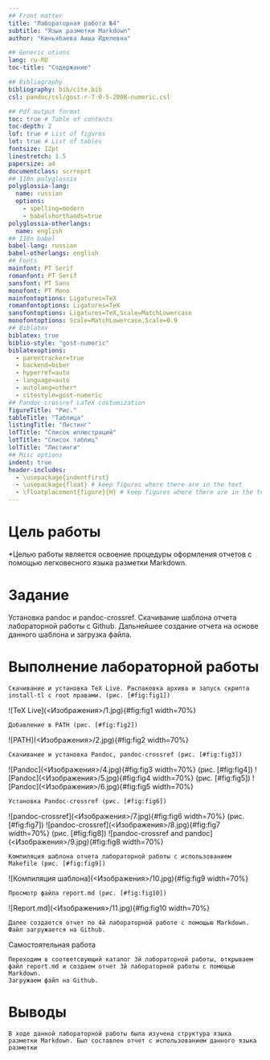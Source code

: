 ```yaml
---
## Front matter
title: "Лабораторная работа №4"
subtitle: "Язык разметки Markdown"
author: "Киньябаева Аиша Иделевна"

## Generic otions
lang: ru-RU
toc-title: "Содержание"

## Bibliography
bibliography: bib/cite.bib
csl: pandoc/csl/gost-r-7-0-5-2008-numeric.csl

## Pdf output format
toc: true # Table of contents
toc-depth: 2
lof: true # List of figures
lot: true # List of tables
fontsize: 12pt
linestretch: 1.5
papersize: a4
documentclass: scrreprt
## I18n polyglossia
polyglossia-lang:
  name: russian
  options:
	- spelling=modern
	- babelshorthands=true
polyglossia-otherlangs:
  name: english
## I18n babel
babel-lang: russian
babel-otherlangs: english
## Fonts
mainfont: PT Serif
romanfont: PT Serif
sansfont: PT Sans
monofont: PT Mono
mainfontoptions: Ligatures=TeX
romanfontoptions: Ligatures=TeX
sansfontoptions: Ligatures=TeX,Scale=MatchLowercase
monofontoptions: Scale=MatchLowercase,Scale=0.9
## Biblatex
biblatex: true
biblio-style: "gost-numeric"
biblatexoptions:
  - parentracker=true
  - backend=biber
  - hyperref=auto
  - language=auto
  - autolang=other*
  - citestyle=gost-numeric
## Pandoc-crossref LaTeX customization
figureTitle: "Рис."
tableTitle: "Таблица"
listingTitle: "Листинг"
lofTitle: "Список иллюстраций"
lotTitle: "Список таблиц"
lolTitle: "Листинги"
## Misc options
indent: true
header-includes:
  - \usepackage{indentfirst}
  - \usepackage{float} # keep figures where there are in the text
  - \floatplacement{figure}{H} # keep figures where there are in the text
---
```


# Цель работы

*Целью работы является освоение процедуры оформления отчетов с помощью легковесного языка разметки Markdown.

# Задание

Установка pandoc и pandoc-crossref. Скачивание шаблона отчета лабораторной работы с Github. Дальнейшее создание отчета на основе данного шаблона и загрузка файла.

# Выполнение лабораторной работы

	Скачивание и установка TeX Live. Распаковка архива и запуск скрипта install-tl c root правами. (рис. [#fig:fig1])

![TeX Live](<Изображения>/1.jpg){#fig:fig1 width=70%}

	Добавление в PATH (рис. [#fig:fig2])

![PATH](<Изображения>/2.jpg){#fig:fig2 width=70%}

	Скачивание и установка Pandoc, pandoc-crossref (рис. [#fig:fig3])

![Pandoc](<Изображения>/4.jpg){#fig:fig3 width=70%}
(рис. [#fig:fig4])
![Pandoc](<Изображения>/5.jpg){#fig:fig4 width=70%}
(рис. [#fig:fig5])
![Pandoc](<Изображения>/6.jpg){#fig:fig5 width=70%}

	Установка Pandoc-crossref (рис. [#fig:fig6])
![pandoc-crossref](<Изображения>/7.jpg){#fig:fig6 width=70%}
(рис. [#fig:fig7])
![pandoc-crossref](<Изображения>/8.jpg){#fig:fig7 width=70%}
(рис. [#fig:fig8])
![pandoc-crossref and pandoc](<Изображения>/9.jpg){#fig:fig8 width=70%}

	Компиляция шаблона отчета лабораторной работы с использованием Makefile (рис. [#fig:fig9])
![Компиляция шаблона](<Изображения>/10.jpg){#fig:fig9 width=70%}

	Просмотр файла report.md (рис. [#fig:fig10])
![Report.md](<Изображения>/11.jpg){#fig:fig10 width=70%}

	Далее создается отчет по 4й лабораторной работе с помощью Markdown.
	Файл загружается на Github.

Самостоятельная работа

	Переходим в соответсвующий каталог 3й лабораторной работы, открываем файл report.md и создаем отчет 3й лабораторной работы с помощью Markdown.
	Загружаем файл на Github.

# Выводы

	В ходе данной лабораторной работы была изучена структура языка разметки Markdown. Был составлен отчет с использованием данного языка разметки

